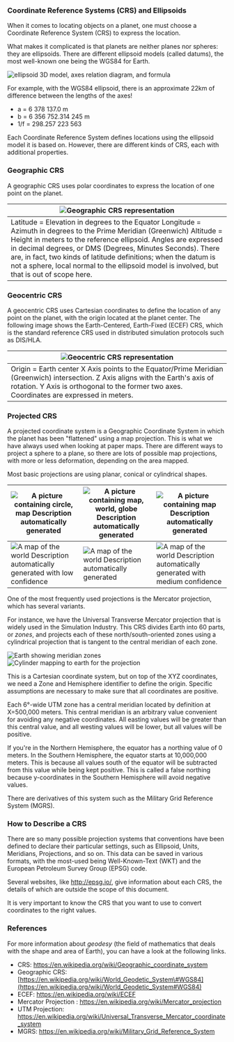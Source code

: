 ### Coordinate Reference Systems (CRS) and Ellipsoids

When it comes to locating objects on a planet, one must choose a Coordinate Reference System (CRS) to express the location.

What makes it complicated is that planets are neither planes nor spheres: they are ellipsoids. There are different ellipsoid models (called datums), the most well-known one being the WGS84 for Earth.

![ellipsoid 3D model, axes relation diagram, and formula](media/f16befabd5f222ba64c21e8e67eec426.jpeg)

For example, with the WGS84 ellipsoid, there is an approximate 22km of difference between the lengths of the axes!

-   a = 6 378 137.0 m
-   b = 6 356 752.314 245 m
-   1/f = 298.257 223 563

Each Coordinate Reference System defines locations using the ellipsoid model it is based on. However, there are different kinds of CRS, each with additional properties.

### Geographic CRS

A geographic CRS uses polar coordinates to express the location of one point on the planet.

| ![Geographic CRS representation](media/1099b578b5846c874f79db6f5b96fd00.jpeg)                                                                                                                                                                                                                                                                                                                                              |
|----------------------------------------------------------------------------------------------------------------------------------------------------------------------------------------------------------------------------------------------------------------------------------------------------------------------------------------------------------------------------------------------------------------------------|
| Latitude = Elevation in degrees to the Equator Longitude = Azimuth in degrees to the Prime Meridian (Greenwich) Altitude = Height in meters to the reference ellipsoid. Angles are expressed in decimal degrees, or DMS (Degrees, Minutes Seconds). There are, in fact, two kinds of latitude definitions; when the datum is not a sphere, local normal to the ellipsoid model is involved, but that is out of scope here. |

### Geocentric CRS

A geocentric CRS uses Cartesian coordinates to define the location of any point on the planet, with the origin located at the planet center. The following image shows the Earth-Centered, Earth-Fixed (ECEF) CRS, which is the standard reference CRS used in distributed simulation protocols such as DIS/HLA.

| ![Geocentric CRS representation](media/d9ee3e57bdfe7fcb2e598fc90d13ac4c.jpeg)                                                                                                                                                  |
|--------------------------------------------------------------------------------------------------------------------------------------------------------------------------------------------------------------------------------|
| Origin = Earth center X Axis points to the Equator/Prime Meridian (Greenwich) intersection. Z Axis aligns with the Earth's axis of rotation. Y Axis is orthogonal to the former two axes. Coordinates are expressed in meters. |

### 

### Projected CRS

A projected coordinate system is a Geographic Coordinate System in which the planet has been "flattened" using a map projection. This is what we have always used when looking at paper maps. There are different ways to project a sphere to a plane, so there are lots of possible map projections, with more or less deformation, depending on the area mapped.

Most basic projections are using planar, conical or cylindrical shapes.

| ![A picture containing circle, map Description automatically generated](media/6665797179bccb9d5599443dc9cdb7b9.jpeg)       | ![A picture containing map, world, globe Description automatically generated](media/0c37c92307649d85b2b26001fffc3f7a.jpeg) | ![A picture containing map Description automatically generated](media/9aa6954ac128e5db23e8a5768fb0bc05.jpeg)                  |
|----------------------------------------------------------------------------------------------------------------------------|----------------------------------------------------------------------------------------------------------------------------|-------------------------------------------------------------------------------------------------------------------------------|
| ![A map of the world Description automatically generated with low confidence](media/0699a3207baa437988f8262d197e0f7c.jpeg) | ![A map of the world Description automatically generated](media/85b4a01e3208c4ab9f334e78da88b089.jpeg)                     | ![A map of the world Description automatically generated with medium confidence](media/d7adc5c303c0ca5aadc53e303ed2ee19.jpeg) |

One of the most frequently used projections is the Mercator projection, which has several variants.

For instance, we have the Universal Transverse Mercator projection that is widely used in the Simulation Industry. This CRS divides Earth into 60 parts, or *zones*, and projects each of these north/south-oriented zones using a cylindrical projection that is tangent to the central meridian of each zone.

![Earth showing meridian zones](media/68b360872dbefb98076296354b844e95.png) ![Cylinder mapping to earth for the projection](media/7d8907d3836f551d83235bd10eced0be.png)

This is a Cartesian coordinate system, but on top of the XYZ coordinates, we need a Zone and Hemisphere identifier to define the origin. Specific assumptions are necessary to make sure that all coordinates are positive.

Each 6°-wide UTM zone has a central meridian located by definition at X=500,000 meters. This central meridian is an arbitrary value convenient for avoiding any negative coordinates. All easting values will be greater than this central value, and all westing values will be lower, but all values will be positive.

If you're in the Northern Hemisphere, the equator has a northing value of 0 meters. In the Southern Hemisphere, the equator starts at 10,000,000 meters. This is because all values south of the equator will be subtracted from this value while being kept positive. This is called a false northing because y-coordinates in the Southern Hemisphere will avoid negative values.

There are derivatives of this system such as the Military Grid Reference System (MGRS).

### How to Describe a CRS

There are so many possible projection systems that conventions have been defined to declare their particular settings, such as Ellipsoid, Units, Meridians, Projections, and so on. This data can be saved in various formats, with the most-used being Well-Known-Text (WKT) and the European Petroleum Survey Group (EPSG) code.

Several websites, like <http://epsg.io/>, give information about each CRS, the details of which are outside the scope of this document.

It is very important to know the CRS that you want to use to convert coordinates to the right values.

### References

For more information about *geodesy* (the field of mathematics that deals with the shape and area of Earth), you can have a look at the following links.

-   CRS: <https://en.wikipedia.org/wiki/Geographic_coordinate_system>
-   Geographic CRS: [https://en.wikipedia.org/wiki/World_Geodetic_System\#WGS84](https://en.wikipedia.org/wiki/World_Geodetic_System#WGS84)
-   ECEF: <https://en.wikipedia.org/wiki/ECEF>
-   Mercator Projection : <https://en.wikipedia.org/wiki/Mercator_projection>
-   UTM Projection: <https://en.wikipedia.org/wiki/Universal_Transverse_Mercator_coordinate_system>
-   MGRS: <https://en.wikipedia.org/wiki/Military_Grid_Reference_System>
